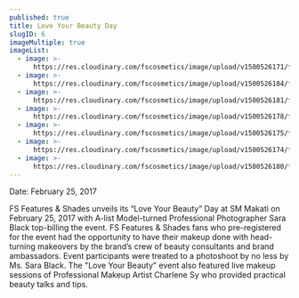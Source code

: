 ```yaml
---
published: true
title: Love Your Beauty Day
slugID: 6
imageMultiple: true
imageList:
  - image: >-
      https://res.cloudinary.com/fscosmetics/image/upload/v1500526171/fs-lyb1.jpg
  - image: >-
      https://res.cloudinary.com/fscosmetics/image/upload/v1500526184/fs-lyb2.jpg
  - image: >-
      https://res.cloudinary.com/fscosmetics/image/upload/v1500526181/fs-lyb3.jpg
  - image: >-
      https://res.cloudinary.com/fscosmetics/image/upload/v1500526178/fs-lyb4.jpg
  - image: >-
      https://res.cloudinary.com/fscosmetics/image/upload/v1500526175/fs-lyb5.jpg
  - image: >-
      https://res.cloudinary.com/fscosmetics/image/upload/v1500526174/fs-lyb6.jpg
  - image: >-
      https://res.cloudinary.com/fscosmetics/image/upload/v1500526180/fs-lyb7.jpg
---
```

Date: February 25, 2017

FS Features & Shades unveils its “Love Your Beauty” Day at SM Makati on February 25, 2017 with A-list Model-turned Professional Photographer Sara Black top-billing the event. FS Features & Shades fans who pre-registered for the event had the opportunity to have their makeup done with head-turning makeovers by the brand’s crew of beauty consultants and brand ambassadors. Event participants were treated to a photoshoot by no less by Ms. Sara Black. The "Love Your Beauty" event also featured live makeup sessions of Professional Makeup Artist Charlene Sy who provided practical beauty talks and tips.
